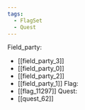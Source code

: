 ```yaml
---
tags:
  - FlagSet
  - Quest
---
```

Field_party:
- [[field_party_3]]
- [[field_party_0]]
- [[field_party_2]]
- [[field_party_1]]
Flag:
- [[flag_11297]]
Quest:
- [[quest_62]]
